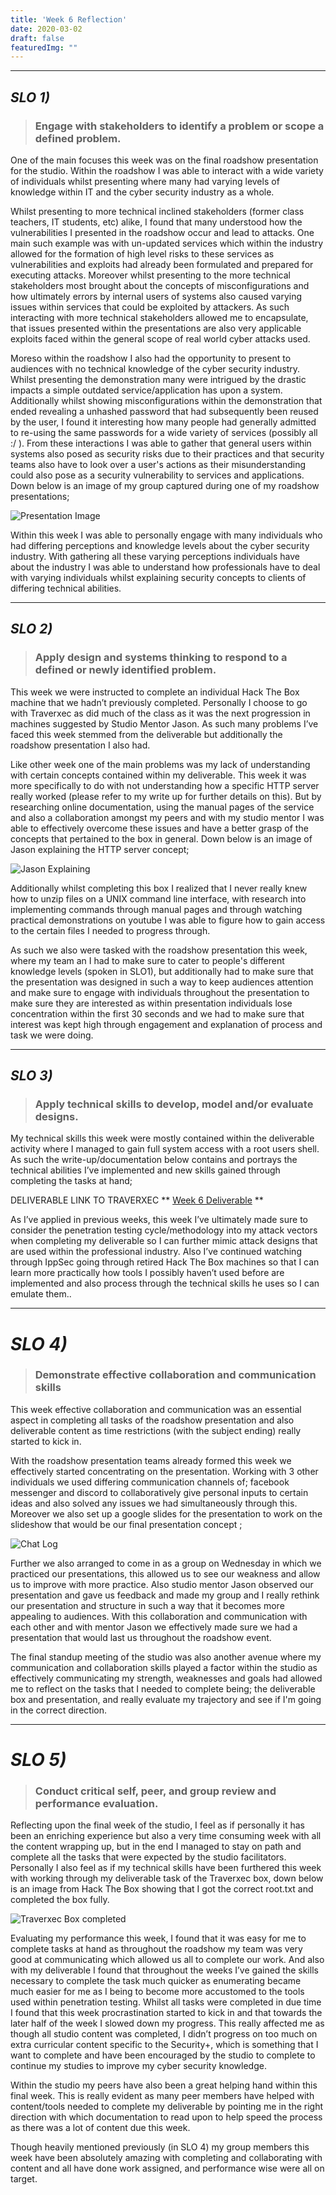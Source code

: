```yaml
---
title: 'Week 6 Reflection'
date: 2020-03-02
draft: false
featuredImg: ""
---
```

************
## *SLO 1)*
> ### Engage with stakeholders to identify a problem or scope a defined problem.


One of the main focuses this week was on the final roadshow presentation for the studio. Within the roadshow I was able to interact with a wide variety of individuals whilst presenting where many had varying levels of knowledge within IT and the cyber security industry as a whole.

Whilst presenting to more technical inclined stakeholders (former class teachers, IT students, etc) alike, I found that many understood how the vulnerabilities I presented in the roadshow occur and lead to attacks. One main such example was with un-updated services which within the industry allowed for the formation of high level risks to these services as vulnerabilities and exploits had already been formulated and prepared for executing attacks. Moreover whilst presenting to the more technical stakeholders most brought about the concepts of misconfigurations and how ultimately errors by internal users of systems also caused varying issues within services that could be exploited by attackers. As such interacting with more technical stakeholders allowed me to encapsulate, that issues presented within the presentations are also very applicable exploits faced within the general scope of real world cyber attacks used.

Moreso within the roadshow I also had the opportunity to present to audiences with no technical knowledge of the cyber security industry. Whilst presenting the demonstration many were intrigued by the drastic impacts a simple outdated service/application has upon a system. Additionally whilst showing misconfigurations within the demonstration that ended revealing a unhashed password that had subsequently been reused by the user, I found it interesting how many people had generally admitted to re-using the same passwords for a wide variety of services (possibly all :/ ). From these interactions I was able to gather that general users within systems also posed as security risks due to their practices and that security teams also have to look over a user's actions as their misunderstanding could also pose as a security vulnerability to services and applications. Down below is an image of my group captured during one of my roadshow presentations;


![Presentation Image](/presentation-min.PNG)

Within this week I was able to personally engage with many individuals who had differing perceptions and knowledge levels about the cyber security industry. With gathering all these varying perceptions individuals have about the industry I was able to understand how professionals have to deal with varying individuals whilst explaining security concepts to clients of differing technical abilities.


*****************
## *SLO 2)*

> ### Apply design and systems thinking to respond to a defined or newly identified problem.

This week we were instructed to complete an individual Hack The Box machine that we hadn’t previously completed. Personally I choose to go with Traverxec as did much of the class as it was the next progression in machines suggested by Studio Mentor Jason. As such many problems I’ve faced this week stemmed from the deliverable but additionally the roadshow presentation I also had.

Like other week one of the main problems was my lack of understanding with certain concepts contained within my deliverable. This week it was more specifically to do with not understanding how a specific HTTP server really worked (please refer to my write up for further details on this). But by researching online documentation, using the manual pages of the service and also a collaboration amongst my peers and with my studio mentor I was able to effectively overcome these issues and have a better grasp of the concepts that pertained to the box in general. Down below is an image of Jason explaining the HTTP server concept;

![Jason Explaining](/jason.PNG)


Additionally whilst completing this box I realized that I never really knew how to unzip files on a UNIX command line interface, with research into implementing commands through manual pages and through watching practical demonstrations on youtube I was able to figure how to gain access to the certain files I needed to progress through.

As such we also were tasked with the roadshow presentation this week, where my team an I had to make sure to cater to people's different knowledge levels (spoken in SLO1), but additionally had to make sure that the presentation was designed in such a way to keep audiences attention and make sure to engage with individuals throughout the presentation to make sure they are interested as within presentation individuals lose concentration within the first 30 seconds and we had to make sure that interest was kept high through engagement and explanation of process and task we were doing.


*****************
## *SLO 3)*

> ### Apply technical skills to develop, model and/or evaluate designs.

My technical skills this week were mostly contained within the deliverable activity where I managed to gain full system access with a root users shell. As such the write-up/documentation below contains and portrays the technical abilities I’ve implemented and new skills gained through completing the tasks at hand;

DELIVERABLE LINK TO TRAVERXEC
** [Week 6 Deliverable]() **


As I’ve applied in previous weeks, this week I’ve ultimately made sure to consider the penetration testing cycle/methodology into my attack vectors when completing my deliverable so I can further mimic attack designs that are used within the professional industry. Also I’ve continued watching through IppSec going through retired Hack The Box machines so that I can learn more practically how tools I possibly haven’t used before are implemented and also process through the technical skills he uses so I can emulate them..

*****************
# *SLO 4)*

> ### Demonstrate effective collaboration and communication skills

This week effective collaboration and communication was an essential aspect in completing all tasks of the roadshow presentation and also deliverable content as time restrictions (with the subject ending) really started to kick in.

With the roadshow presentation teams already formed this week we effectively started concentrating on the presentation. Working with 3 other individuals we used differing communication channels of; facebook messenger and discord to collaboratively give personal inputs to certain ideas and also solved any issues we had simultaneously through this. Moreover we also set up a google slides for the presentation to work on the slideshow that would be our final presentation concept ;

![Chat Log](/facebook.PNG)


Further we also arranged to come in as a group on Wednesday in which we practiced our presentations, this allowed us to see our weakness and allow us to improve with more practice. Also studio mentor Jason observed our presentation and gave us feedback and made my group and I really rethink our presentation and structure in such a way that it becomes more appealing to audiences. With this collaboration and communication with each other and with mentor Jason we effectively made sure we had a presentation that would last us throughout the roadshow event.

The final standup meeting of the studio was also another avenue where my communication and collaboration skills played a factor within the studio as effectively communicating my strength, weaknesses and goals had allowed me to reflect on the tasks that I needed to complete being; the deliverable box and presentation, and really evaluate my trajectory and see if I'm going in the correct direction.



*****************
# *SLO 5)*

> ### Conduct critical self, peer, and group review and performance evaluation.

Reflecting upon the final week of the studio, I feel as if personally it has been an enriching experience but also a very time consuming week with all the content wrapping up, but in the end I managed to stay on path and complete all the tasks that were expected by the studio facilitators. Personally I also feel as if my technical skills have been furthered this week with working through my deliverable task of the Traverxec box, down below is an image from Hack The Box showing that I got the correct root.txt and completed the box fully.

![Traverxec Box completed](/goal.PNG)

Evaluating my performance this week, I found that it was easy for me to complete tasks at hand as throughout the roadshow my team was very good at communicating which allowed us all to complete our work. And also with my deliverable I found that throughout the weeks I’ve gained the skills necessary to complete the task much quicker as enumerating became much easier for me as I being to become more accustomed to the tools used within penetration testing. Whilst all tasks were completed in due time I found that this week procrastination started to kick in and that towards the later half of the week I slowed down my progress. This really affected me as though all studio content was completed, I didn’t progress on too much on extra curricular content specific to the Security+, which is something that I want to complete and have been encouraged by the studio to complete to continue my studies to improve my cyber security knowledge.

Within the studio my peers have also been a great helping hand within this final week. This is really evident as many peer members have helped with content/tools needed to complete my deliverable by pointing me in the right direction with which documentation to read upon to help speed the process as there was a lot of content due this week.

Though heavily mentioned previously (in SLO 4) my group members this week have been absolutely amazing with completing and collaborating with content and all have done work assigned, and performance wise were all on target.
